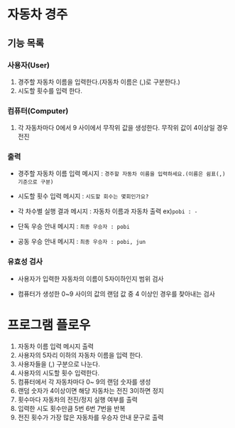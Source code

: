 # 자동차 경주

## 기능 목록

### 사용자(User)
1. 경주할 자동차 이름을 입력한다.(자동차 이름은 (,)로 구분한다.)
2. 시도할 횟수를 입력 한다.

### 컴퓨터(Computer)
1. 각 자동차마다 0에서 9 사이에서 무작위 값을 생성한다. 무작위 값이 4이상일 경우 전진

### 출력
- 경주할 자동차 이름 입력 메시지 : `경주할 자동차 이름을 입력하세요.(이름은 쉼표(,) 기준으로 구분)`
- 시도할 횟수 입력 메시지 : `시도할 회수는 몇회인가요?`

- 각 차수별 실행 결과 메시지 : 자동차 이름과 자동차 출력 ex)`pobi : -`
- 단독 우승 안내 메시지 : `최종 우승자 : pobi`
- 공동 우승 안내 메시지 : `최종 우승자 : pobi, jun`

### 유효성 검사
- 사용자가 입력한 자동차의 이름이 5자이하인지 범위 검사

- 컴퓨터가 생성한 0~9 사이의 값의 랜덤 값 중 4 이상인 경우를 찾아내는 검사

# 프로그램 플로우
1. 자동차 이름 입력 메시지 출력 
2. 사용자의 5자리 이하의 자동차 이름을 입력 한다.
3. 사용자들을 (,) 구분으로 나눈다. 
4. 사용자의 시도할 횟수 입력한다.
5. 컴퓨터에서 각 자동차마다 0~ 9의 랜덤 숫자를 생성 
6. 랜덤 숫자가 4이상이면 해당 자동차는 전진 3이하면 정지 
7. 횟수마다 자동차의 전진/정지 실행 여부를 출력 
8. 입력한 시도 횟수만큼 5번 6번 7번을 반복 
9. 전진 횟수가 가장 많은 자동차를 우승자 안내 문구로 출력